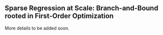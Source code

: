 ## Sparse Regression at Scale: Branch-and-Bound rooted in First-Order Optimization

More details to be added soon.
